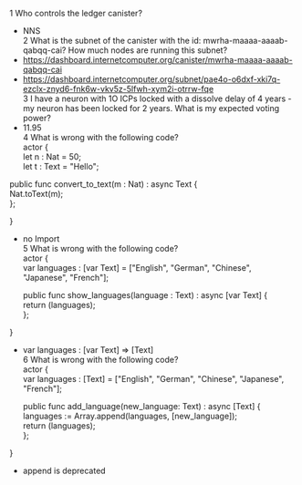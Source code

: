 1 Who controls the ledger canister?  
  - NNS  
2 What is the subnet of the canister with the id: mwrha-maaaa-aaaab-qabqq-cai? How much nodes are running this subnet? 
  - https://dashboard.internetcomputer.org/canister/mwrha-maaaa-aaaab-qabqq-cai  
  - https://dashboard.internetcomputer.org/subnet/pae4o-o6dxf-xki7q-ezclx-znyd6-fnk6w-vkv5z-5lfwh-xym2i-otrrw-fqe  
3 I have a neuron with 1O ICPs locked with a dissolve delay of 4 years - my neuron has been locked for 2 years. What is my expected voting power?  
  - 11.95  
4 What is wrong with the following code?  
actor {  
  let n : Nat = 50;  
  let t : Text = "Hello";  

  public func convert_to_text(m : Nat) : async Text {  
    Nat.toText(m);  
  };  
   
} 
- no Import  
5 What is wrong with the following code?   
actor {  
  var languages : [var Text] = ["English", "German", "Chinese", "Japanese", "French"];  
  
  public func show_languages(language : Text) : async [var Text] {  
    return (languages);  
  };  
 
}  
- var languages : [var Text]  => [Text]  
6 What is wrong with the following code?  
actor {  
  var languages : [Text] = ["English", "German", "Chinese", "Japanese", "French"];  

  public func add_language(new_language: Text) : async [Text] {  
    languages := Array.append<Text>(languages, [new_language]);  
    return (languages);  
  };  
   
}  
- append is deprecated  
